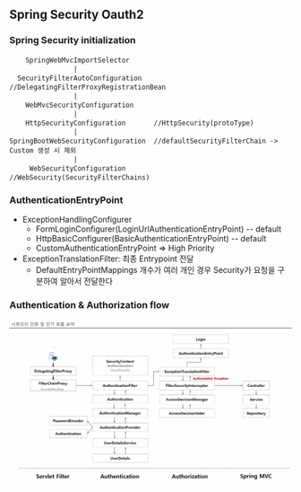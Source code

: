 
## Spring Security Oauth2


### Spring Security initialization
```text
    SpringWebMvcImportSelector
                |
  SecurityFilterAutoConfiguration   //DelegatingFilterProxyRegistrationBean
                |
    WebMvcSecurityConfiguration
                |
    HttpSecurityConfiguration       //HttpSecurity(protoType)
                |
SpringBootWebSecurityConfiguration  //defaultSecurityFilterChain -> Custom 생성 시 제외 
                |
     WebSecurityConfiguration       //WebSecurity(SecurityFilterChains)
```


### AuthenticationEntryPoint
- ExceptionHandlingConfigurer
  - FormLoginConfigurer(LoginUrlAuthenticationEntryPoint) -- default
  - HttpBasicConfigurer(BasicAuthenticationEntryPoint) -- default
  - CustomAuthenticationEntryPoint => High Priority
- ExceptionTranslationFilter: 최종 Entrypoint 전달
  - DefaultEntryPointMappings 개수가 여러 개인  경우 Security가 요청을 구분하여 알아서 전달한다

### Authentication & Authorization flow
![img01.png](./images/img01.png)

